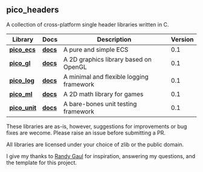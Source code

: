 pico_headers
--------------------------------------------------------------------------------

A collection of cross-platform single header libraries written in C. 

Library | Docs | Description | Version
------- | -----| ------------| -------
**[pico_ecs](pico_ecs.h)**   | **[docs](https://empyreanx.github.io/docs/ph/pico__ecs_8h.html)**  | A pure and simple ECS                    | 0.1
**[pico_gl](pico_gl.h)**     | **[docs](https://empyreanx.github.io/docs/ph/pico__gl_8h.html)**   | A 2D graphics library based on OpenGL    | 0.1
**[pico_log](pico_log.h)**   | **[docs](https://empyreanx.github.io/docs/ph/pico__log_8h.html)**  | A minimal and flexible logging framework | 0.1
**[pico_ml](pico_ml.h)**     | **[docs](https://empyreanx.github.io/docs/ph/pico__ml_8h.html)**   | A 2D math library for games              | 0.1
**[pico_unit](pico_unit.h)** | **[docs](https://empyreanx.github.io/docs/ph/pico__unit_8h.html)** | A bare-bones unit testing framework      | 0.1

These libraries are as-is, however, suggestions for improvements or bug fixes are wecome. Please raise an issue before submitting a PR.

All libraries are licensed under your choice of zlib or the public domain.

I give my thanks to [Randy Gaul](https://github.com/RandyGaul) for inspiration, answering my questions, and the template for this project.
